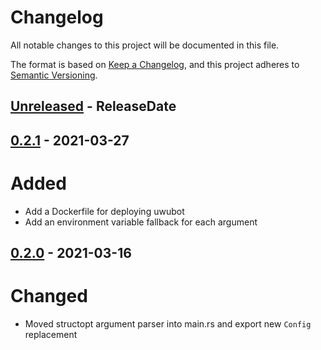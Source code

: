 # Changelog
All notable changes to this project will be documented in this file.

The format is based on [Keep a Changelog](https://keepachangelog.com/en/1.0.0/),
and this project adheres to [Semantic Versioning](https://semver.org/spec/v2.0.0.html).

<!-- next-header -->

## [Unreleased] - ReleaseDate

## [0.2.1] - 2021-03-27
# Added
- Add a Dockerfile for deploying uwubot
- Add an environment variable fallback for each argument

## [0.2.0] - 2021-03-16
# Changed

- Moved structopt argument parser into main.rs and export new `Config` replacement

<!-- next-url -->
[Unreleased]: https://github.com/yaahc/uwubot/compare/v0.2.1...HEAD
[0.2.1]: https://github.com/yaahc/uwubot/compare/v0.2.0...v0.2.1
[0.2.0]: https://github.com/yaahc/uwubot/releases/tag/v0.2.0
